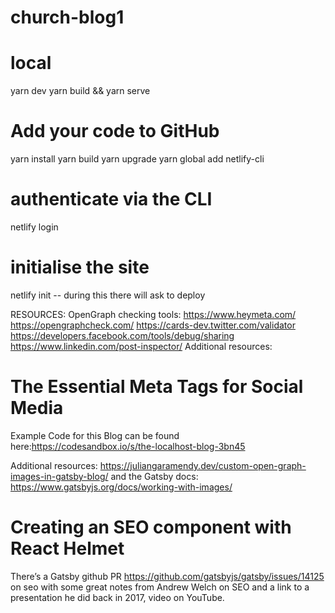 # church-blog1

# local

yarn dev
yarn build && yarn serve

# Add your code to GitHub

yarn install
yarn build
yarn upgrade
yarn global add netlify-cli

# authenticate via the CLI

netlify login

# initialise the site

netlify init
-- during this there will ask to deploy

RESOURCES:
OpenGraph checking tools:
https://www.heymeta.com/
https://opengraphcheck.com/
https://cards-dev.twitter.com/validator
https://developers.facebook.com/tools/debug/sharing
https://www.linkedin.com/post-inspector/
Additional resources:

# The Essential Meta Tags for Social Media

Example Code for this Blog can be found here:https://codesandbox.io/s/the-localhost-blog-3bn45

Additional resources:
https://juliangaramendy.dev/custom-open-graph-images-in-gatsby-blog/
and the Gatsby docs: https://www.gatsbyjs.org/docs/working-with-images/

# Creating an SEO component with React Helmet

There’s a Gatsby github PR https://github.com/gatsbyjs/gatsby/issues/14125 on seo with some great notes from Andrew Welch on SEO and a link to a presentation he did back in 2017, video on YouTube.
